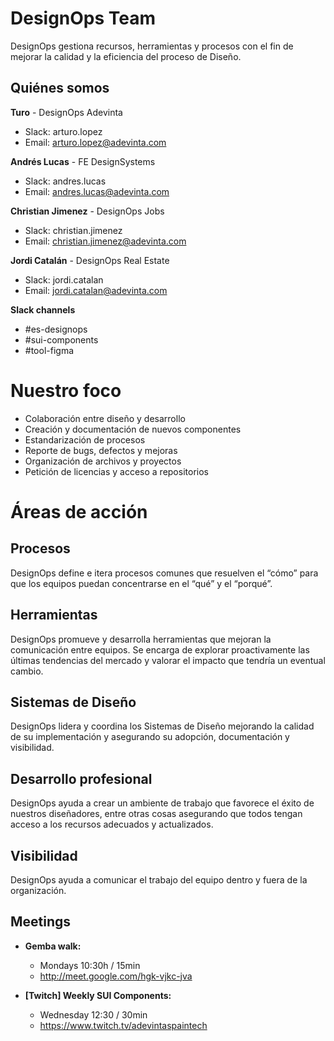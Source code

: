# DesignOps Team
DesignOps gestiona recursos, herramientas y procesos con el fin de mejorar la calidad y la eficiencia del proceso de Diseño.

## Quiénes somos
**Turo** - DesignOps Adevinta
- Slack: arturo.lopez
- Email: arturo.lopez@adevinta.com

**Andrés Lucas** - FE DesignSystems
- Slack: andres.lucas
- Email: andres.lucas@adevinta.com

**Christian Jimenez** - DesignOps Jobs
- Slack: christian.jimenez
- Email: christian.jimenez@adevinta.com

**Jordi Catalán** - DesignOps Real Estate
- Slack: jordi.catalan
- Email: jordi.catalan@adevinta.com

**Slack channels**
- #es-designops
- #sui-components
- #tool-figma

# Nuestro foco

- Colaboración entre diseño y desarrollo
- Creación y documentación de nuevos componentes
- Estandarización de procesos
- Reporte de bugs, defectos y mejoras
- Organización de archivos y proyectos
- Petición de licencias y acceso a repositorios

# Áreas de acción

## Procesos
DesignOps define e itera procesos comunes que resuelven el “cómo” para que los equipos puedan concentrarse en el “qué” y el “porqué”.

## Herramientas
DesignOps promueve y desarrolla herramientas que mejoran la comunicación entre equipos.
Se encarga de explorar proactivamente las últimas tendencias del mercado y valorar el impacto que tendría un eventual cambio.

## Sistemas de Diseño
DesignOps lidera y coordina los Sistemas de Diseño mejorando la calidad de su implementación y asegurando su adopción, documentación y visibilidad.


## Desarrollo profesional
DesignOps ayuda a crear un ambiente de trabajo que favorece el éxito de nuestros diseñadores, entre otras cosas asegurando que todos tengan acceso a los recursos adecuados y actualizados.

## Visibilidad
DesignOps ayuda a comunicar el trabajo del equipo dentro y fuera de la organización.

## Meetings

- **Gemba walk:** 
  - Mondays 10:30h / 15min
  - http://meet.google.com/hgk-vjkc-jva

- **[Twitch] Weekly SUI Components:**
  - Wednesday 12:30 / 30min
  - https://www.twitch.tv/adevintaspaintech
